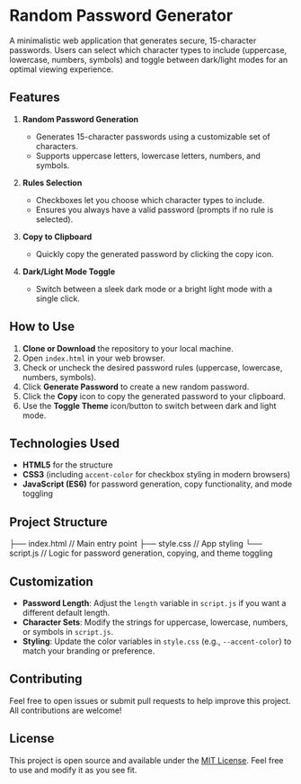 # Random Password Generator

A minimalistic web application that generates secure, 15-character passwords. Users can select which character types to include (uppercase, lowercase, numbers, symbols) and toggle between dark/light modes for an optimal viewing experience.

## Features

1. **Random Password Generation**  
   - Generates 15-character passwords using a customizable set of characters.  
   - Supports uppercase letters, lowercase letters, numbers, and symbols.

2. **Rules Selection**  
   - Checkboxes let you choose which character types to include.  
   - Ensures you always have a valid password (prompts if no rule is selected).

3. **Copy to Clipboard**  
   - Quickly copy the generated password by clicking the copy icon.

4. **Dark/Light Mode Toggle**  
   - Switch between a sleek dark mode or a bright light mode with a single click.

## How to Use

1. **Clone or Download** the repository to your local machine.  
2. Open `index.html` in your web browser.  
3. Check or uncheck the desired password rules (uppercase, lowercase, numbers, symbols).  
4. Click **Generate Password** to create a new random password.  
5. Click the **Copy** icon to copy the generated password to your clipboard.  
6. Use the **Toggle Theme** icon/button to switch between dark and light mode.

## Technologies Used

- **HTML5** for the structure  
- **CSS3** (including `accent-color` for checkbox styling in modern browsers)  
- **JavaScript (ES6)** for password generation, copy functionality, and mode toggling

## Project Structure
├── index.html // Main entry point ├── style.css // App styling └── script.js // Logic for password generation, copying, and theme toggling


## Customization

- **Password Length**: Adjust the `length` variable in `script.js` if you want a different default length.  
- **Character Sets**: Modify the strings for uppercase, lowercase, numbers, or symbols in `script.js`.  
- **Styling**: Update the color variables in `style.css` (e.g., `--accent-color`) to match your branding or preference.

## Contributing

Feel free to open issues or submit pull requests to help improve this project. All contributions are welcome!

## License

This project is open source and available under the [MIT License](LICENSE). Feel free to use and modify it as you see fit.
